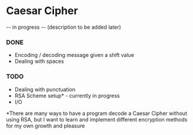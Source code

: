 # Caesar Cipher

-- in progress --
(description to be added later)

### DONE
* Encoding / decoding message given a shift value
* Dealing with spaces

### TODO
* Dealing with punctuation
* RSA Scheme setup* - currently in progress
* I/O

*There are many ways to have a program decode a Caesar Cipher without using RSA, but I want to learn and implement
different encryption methods for my own growth and pleasure
